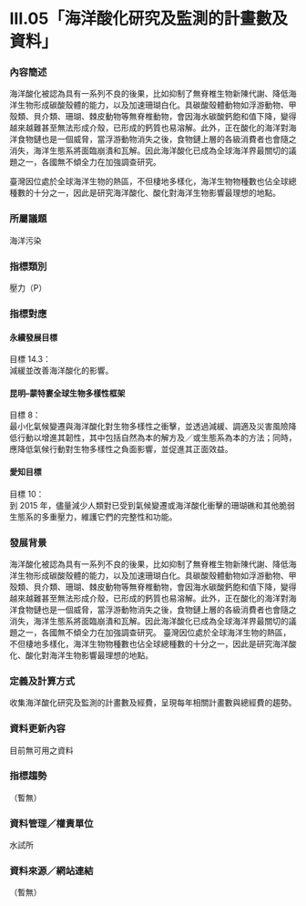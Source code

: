 # III.05「海洋酸化研究及監測的計畫數及資料」

<script type="text/javascript" src="http://cdn.mathjax.org/mathjax/latest/MathJax.js?config=TeX-AMS-MML_HTMLorMML"></script>

### 內容簡述
海洋酸化被認為具有一系列不良的後果，比如抑制了無脊椎生物新陳代謝、降低海洋生物形成碳酸殼體的能力，以及加速珊瑚白化。具碳酸殼體動物如浮游動物、甲殼類、貝介類、珊瑚、棘皮動物等無脊椎動物，會因海水碳酸鈣飽和值下降，變得越來越難甚至無法形成介殼，已形成的鈣質也易溶解。此外，正在酸化的海洋對海洋食物鏈也是一個威脅，當浮游動物消失之後，食物鏈上層的各級消費者也會隨之消失，海洋生態系將面臨崩潰和瓦解。因此海洋酸化已成為全球海洋界最關切的議題之一，各國無不傾全力在加強調查研究。

臺灣因位處於全球海洋生物的熱區，不但棲地多樣化，海洋生物物種數也佔全球總種數的十分之一，因此是研究海洋酸化、酸化對海洋生物影響最理想的地點。 

### 所屬議題
海洋污染
### 指標類別
壓力（P）
### 指標對應
#### 永續發展目標
目標 14.3：<br>
減緩並改善海洋酸化的影響。
#### 昆明–蒙特婁全球生物多樣性框架
目標 8：<br>
最小化氣候變遷與海洋酸化對生物多樣性之衝擊，並透過減緩、調適及災害風險降低行動以增進其韌性，其中包括自然為本的解方及／或生態系為本的方法；同時，應降低氣候行動對生物多樣性之負面影響，並促進其正面效益。
#### 愛知目標
目標 10：<br>
到 2015 年，儘量減少人類對已受到氣候變遷或海洋酸化衝擊的珊瑚礁和其他脆弱生態系的多重壓力，維護它們的完整性和功能。
### 發展背景
海洋酸化被認為具有一系列不良的後果，比如抑制了無脊椎生物新陳代謝、降低海洋生物形成碳酸殼體的能力，以及加速珊瑚白化。具碳酸殼體動物如浮游動物、甲殼類、貝介類、珊瑚、棘皮動物等無脊椎動物，會因海水碳酸鈣飽和值下降，變得越來越難甚至無法形成介殼，已形成的鈣質也易溶解。此外，正在酸化的海洋對海洋食物鏈也是一個威脅，當浮游動物消失之後，食物鏈上層的各級消費者也會隨之消失，海洋生態系將面臨崩潰和瓦解。因此海洋酸化已成為全球海洋界最關切的議題之一，各國無不傾全力在加強調查研究。
臺灣因位處於全球海洋生物的熱區，不但棲地多樣化，海洋生物物種數也佔全球總種數的十分之一，因此是研究海洋酸化、酸化對海洋生物影響最理想的地點。
### 定義及計算方式
收集海洋酸化研究及監測的計畫數及經費，呈現每年相關計畫數與總經費的趨勢。
### 資料更新內容
目前無可用之資料
### 指標趨勢
（暫無）
### 資料管理／權責單位
水試所
### 資料來源／網站連結
（暫無）
